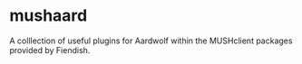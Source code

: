 # mushaard
A colllection of useful plugins for Aardwolf within the MUSHclient packages provided by Fiendish.
